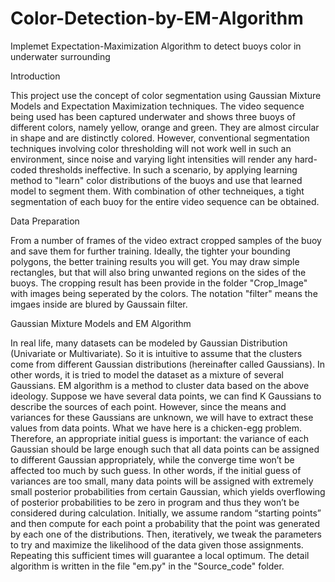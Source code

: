 # Color-Detection-by-EM-Algorithm
Implemet Expectation-Maximization Algorithm to detect buoys color in underwater surrounding

Introduction

This project use the concept of color segmentation using Gaussian Mixture Models and Expectation Maximization techniques.
The video sequence being used has been captured underwater and shows three buoys of different colors, namely yellow, orange and green. They are almost circular in shape and are distinctly colored. However, conventional segmentation techniques involving color thresholding will not work well in such an environment, since noise and varying light intensities will render any hard-coded thresholds ineffective. In such a scenario, by applying learning method to "learn" color distributions of the buoys and use that learned model to segment them. With combination of other techneiques, a tight segmentation of each buoy for the entire video sequence can be obtained.


Data Preparation

From a number of frames of the video extract cropped samples of the buoy and save them for further
training. Ideally, the tighter your bounding polygons, the better training results you will get. You may draw simple rectangles, but that will also bring unwanted regions on the sides of the buoys. The cropping result has been provide in the folder "Crop_Image" with images being seperated by the colors. The notation "filter" means the imgaes inside are blured by Gaussain filter.


Gaussian Mixture Models and EM Algorithm

In real life, many datasets can be modeled by Gaussian Distribution (Univariate or Multivariate). So it is intuitive to assume that the clusters come from different Gaussian distributions (hereinafter called Gaussians). In other words, it is tried to model the dataset as a mixture of several Gaussians. 
EM algorithm is a method to cluster data based on the above ideology. Suppose we have several data points, we can find K Gaussians to describe the sources of each point. However, since the means and variances for these Gaussians are unknown, we will have to extract these values from data points. What we have here is a chicken-egg problem.  Therefore, an appropriate initial guess is important: the variance of each Gaussian should be large enough such that all data points can be assigned to different Gaussian appropriately, while the converge time won’t be affected too much by such guess. In other words, if the initial guess of variances are too small, many data points will be assigned with extremely small posterior probabilities from certain Gaussian, which yields overflowing of posterior probabilities to be zero in program and thus they won’t be considered during calculation.
Initially, we assume random “starting points” and then compute for each point a probability that the point was generated by each one of the distributions. Then, iteratively, we tweak the parameters to try and maximize the likelihood of the data given those assignments. Repeating this sufficient times will guarantee a local optimum. The detail algorithm is written in the file "em.py" in the "Source_code" folder.



